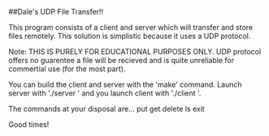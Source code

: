 ##Dale's UDP File Transfer!!

This program consists of a client and server which will transfer and store files
remotely.  This solution is simplistic because it uses a UDP protocol.

Note: THIS IS PURELY FOR EDUCATIONAL PURPOSES ONLY. UDP protocol offers no 
guarentee a file will be recieved and is quite unreliable for commertial use 
(for the most part).  

You can build the client and server with the 'make' command.  Launch server with './server <port number>' and you launch client with './client <server ip> <port number>'.

The commands at your disposal are...
put <filename>
get <filename>
delete <filename>
ls
exit

Good times! 
